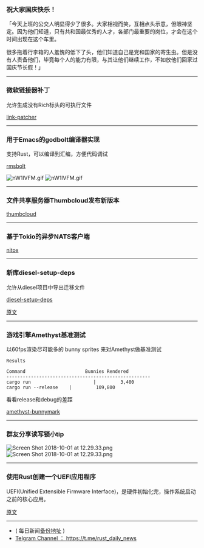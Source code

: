 ### 祝大家国庆快乐！

「今天上班的公交人明显得少了很多。大家相视而笑，互相点头示意，但眼神坚定。因为他们知道，只有共和国最优秀的人才，各部门最重要的岗位，才会在这个时间出现在这个车里。

很多拖着行李箱的人羞愧的低下了头，他们知道自己是党和国家的寄生虫。但是没有人责备他们，毕竟每个人的能力有限，与其让他们继续工作，不如放他们回家过国庆节长假！」

---

### 微软链接器补丁

允许生成没有Rich标头的可执行文件

[link-patcher](https://github.com/mthiesen/link-patcher)

---

###  用于Emacs的godbolt编译器实现

支持Rust，可以编译到汇编，方便代码调试

[rmsbolt](https://gitlab.com/jgkamat/rmsbolt)

![nW1lVFM.gif](https://cdn.steemitimages.com/DQmNTYsNMWksRw6Jm7PXDmLxn6HKYuCgkEi4G4R7VdamD6C/nW1lVFM.gif)
![nW1lVFM.gif](https://wx3.sinaimg.cn/mw690/71684decly1fvsmekfk2yg20xs0kgn92.gif)


---

### 文件共享服务器Thumbcloud发布新版本

[thumbcloud](https://github.com/flofriday/thumbcloud)

---

### 基于Tokio的异步NATS客户端

[nitox](https://github.com/YellowInnovation/nitox)

---

### 新库diesel-setup-deps

允许从diesel项目中导出迁移文件

[diesel-setup-deps](https://github.com/Diggsey/diesel-setup-deps)

[原文](https://www.reddit.com/r/rust/comments/9kayaz/export_diesel_migrations_from_library_crates/)

---

### 游戏引擎Amethyst基准测试


以60fps渲染尽可能多的 bunny sprites 来对Amethyst做基准测试

```
Results

Command                      Bunnies Rendered
-----------------------------------------------------
cargo run                       |         3,400
cargo run --release    |         109,800

```

看看release和debug的差距

[amethyst-bunnymark](https://github.com/cart/amethyst-bunnymark)

---

### 群友分享读写锁小tip

![Screen Shot 2018-10-01 at 12.29.33.png](https://cdn.steemitimages.com/DQmNyjkmYbd3govNRNuVzGoVREwFkaKqEamXGNerPx8spib/Screen%20Shot%202018-10-01%20at%2012.29.33.png)
![Screen Shot 2018-10-01 at 12.29.33.png](https://wx1.sinaimg.cn/mw690/71684decly1fvsmemlls8j20te0ewgpy.jpg)

---

### 使用Rust创建一个UEFI应用程序

UEFI(Unified Extensible Firmware Interface)，是硬件初始化完，操作系统启动之前的核心应用。

[原文](https://medium.com/@gil0mendes/an-efi-app-a-bit-rusty-82c36b745f49)


---

- ( 每日新闻[备份地址](https://github.com/RustStudy/rust_daily_news) )
- [Telgram Channel ： https://t.me/rust_daily_news ](https://t.me/rust_daily_news )
